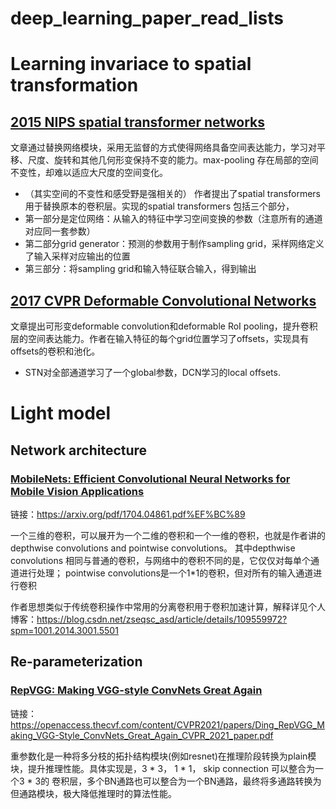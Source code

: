 # deep_learning_paper_read_lists

# Learning invariace to spatial transformation
## [2015 NIPS spatial transformer networks](https://proceedings.neurips.cc/paper/2015/file/33ceb07bf4eeb3da587e268d663aba1a-Paper.pdf)
文章通过替换网络模块，采用无监督的方式使得网络具备空间表达能力，学习对平移、尺度、旋转和其他几何形变保持不变的能力。max-pooling 存在局部的空间不变性，却难以适应大尺度的空间变化。
* （其实空间的不变性和感受野是强相关的）
作者提出了spatial transformers 用于替换原本的卷积层。实现的spatial transformers 包括三个部分，
* 第一部分是定位网络：从输入的特征中学习空间变换的参数（注意所有的通道对应同一套参数）
* 第二部分grid generator：预测的参数用于制作sampling grid，采样网络定义了输入采样对应输出的位置
* 第三部分：将sampling grid和输入特征联合输入，得到输出

## [2017 CVPR Deformable Convolutional Networks](https://openaccess.thecvf.com/content_ICCV_2017/papers/Dai_Deformable_Convolutional_Networks_ICCV_2017_paper.pdf)
文章提出可形变deformable convolution和deformable RoI pooling，提升卷积层的空间表达能力。作者在输入特征的每个grid位置学习了offsets，实现具有offsets的卷积和池化。
* STN对全部通道学习了一个global参数，DCN学习的local offsets.

# Light model
## Network architecture
### [MobileNets: Efficient Convolutional Neural Networks for Mobile Vision Applications](https://arxiv.org/pdf/1704.04861.pdf%EF%BC%89)

链接：https://arxiv.org/pdf/1704.04861.pdf%EF%BC%89

一个三维的卷积，可以展开为一个二维的卷积和一个一维的卷积，也就是作者讲的depthwise convolutions and pointwise convolutions。
其中depthwise convolutions 相同与普通的卷积，与网络中的卷积不同的是，它仅仅对每单个通道进行处理；
pointwise convolutions是一个1*1的卷积，但对所有的输入通道进行卷积

作者思想类似于传统卷积操作中常用的分离卷积用于卷积加速计算，解释详见个人博客：https://blog.csdn.net/zseqsc_asd/article/details/109559972?spm=1001.2014.3001.5501

## Re-parameterization
### [RepVGG: Making VGG-style ConvNets Great Again](https://openaccess.thecvf.com/content/CVPR2021/papers/Ding_RepVGG_Making_VGG-Style_ConvNets_Great_Again_CVPR_2021_paper.pdf)

链接：https://openaccess.thecvf.com/content/CVPR2021/papers/Ding_RepVGG_Making_VGG-Style_ConvNets_Great_Again_CVPR_2021_paper.pdf

重参数化是一种将多分枝的拓扑结构模块(例如resnet)在推理阶段转换为plain模块，提升推理性能。具体实现是，3 * 3， 1 * 1， skip connection 可以整合为一个3 * 3的 卷积层，多个BN通路也可以整合为一个BN通路，最终将多通路转换为但通路模块，极大降低推理时的算法性能。

